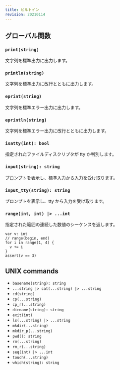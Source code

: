 ```yaml
---
title: ビルトイン
revision: 20210114
---
```


<wip></wip>

## グローバル関数

### `print(string)`

文字列を標準出力に出力します。

### `println(string)`

文字列を標準出力に改行とともに出力します。

### `eprint(string)`

文字列を標準エラー出力に出力します。

### `eprintln(string)`

文字列を標準エラー出力に改行とともに出力します。

### `isatty(int): bool`

指定されたファイルディスクリプタが tty か判別します。

### `input(string): string`

プロンプトを表示し、標準入力から入力を受け取ります。

### `input_tty(string): string`

プロンプトを表示し、tty から入力を受け取ります。

### `range(int, int) |> ...int`

指定された範囲の連続した数値のシーケンスを返します。

```
var v: int
// range(begin, end)
for i in range(1, 4) {
  v += i
}
assert(v == 3)
```

## UNIX commands

- `basename(string): string`
- `...string |> cat(...string) |> ...string`
- `cd(string)`
- `cp(...string)`
- `cp_r(...string)`
- `dirname(string): string`
- `exit(int)`
- `ls(...string) |> ...string`
- `mkdir(...string)`
- `mkdir_p(...string)`
- `pwd(): string`
- `rm(...string)`
- `rm_r(...string)`
- `seq(int) |> ...int`
- `touch(...string)`
- `which(string): string`
